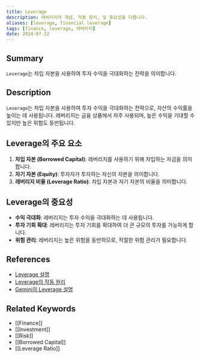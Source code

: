 ```yaml
---
title: Leverage
description: 레버리지의 개념, 작동 원리, 및 중요성을 다룹니다.
aliases: [leverage, financial leverage]
tags: [finance, leverage, 레버리지]
date: 2024-07-22
---
```


## Summary

`Leverage`는 차입 자본을 사용하여 투자 수익을 극대화하는 전략을 의미합니다.

## Description

`Leverage`는 차입 자본을 사용하여 투자 수익을 극대화하는 전략으로, 자산의 수익률을 높이는 데 사용됩니다. 레버리지는 금융 상품에서 자주 사용되며, 높은 수익을 기대할 수 있지만 높은 위험도 동반됩니다.

## Leverage의 주요 요소

1. **차입 자본 (Borrowed Capital)**: 레버리지를 사용하기 위해 차입하는 자금을 의미합니다.
2. **자기 자본 (Equity)**: 투자자가 투자하는 자신의 자본을 의미합니다.
3. **레버리지 비율 (Leverage Ratio)**: 차입 자본과 자기 자본의 비율을 의미합니다.

## Leverage의 중요성

- **수익 극대화**: 레버리지는 투자 수익을 극대화하는 데 사용됩니다.
- **투자 기회 확대**: 레버리지는 투자 기회를 확대하여 더 큰 규모의 투자를 가능하게 합니다.
- **위험 관리**: 레버리지는 높은 위험을 동반하므로, 적절한 위험 관리가 필요합니다.

## References

- [Leverage 설명](<https://en.wikipedia.org/wiki/Leverage_(finance)>)
- [Leverage의 작동 원리](https://www.investopedia.com/terms/l/leverage.asp)
- [Gemini의 Leverage 설명](https://www.gemini.com/cryptopedia/search?query=leverage)

## Related Keywords

- [[Finance]]
- [[Investment]]
- [[Risk]]
- [[Borrowed Capital]]
- [[Leverage Ratio]]
